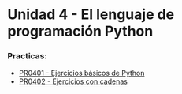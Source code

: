 # Unidad 4 - El lenguaje de programación Python
### Practicas:
- [PR0401 - Ejercicios básicos de Python](./PR0401/index.md)
- [PR0402 - Ejercicios con cadenas](./PR0402/index.md)